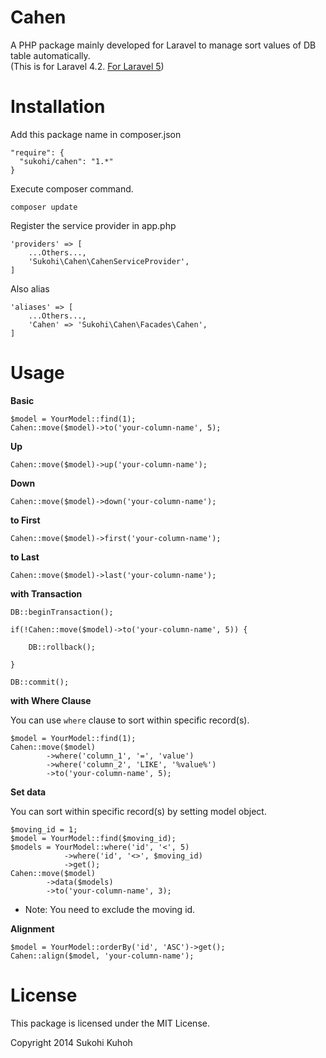 Cahen
=====

A PHP package mainly developed for Laravel to manage sort values of DB table automatically.  
(This is for Laravel 4.2. [For Laravel 5](https://github.com/SUKOHI/Cahen))

Installation
====

Add this package name in composer.json

    "require": {
      "sukohi/cahen": "1.*"
    }

Execute composer command.

    composer update

Register the service provider in app.php

    'providers' => [
        ...Others...,  
        'Sukohi\Cahen\CahenServiceProvider',
    ]

Also alias

    'aliases' => [
        ...Others...,  
        'Cahen' => 'Sukohi\Cahen\Facades\Cahen',
    ]

Usage
====

**Basic**

    $model = YourModel::find(1);
    Cahen::move($model)->to('your-column-name', 5);

**Up**

    Cahen::move($model)->up('your-column-name');

**Down**

    Cahen::move($model)->down('your-column-name');
		
**to First**

    Cahen::move($model)->first('your-column-name');

**to Last**

    Cahen::move($model)->last('your-column-name');
    
**with Transaction**

    DB::beginTransaction();
    
    if(!Cahen::move($model)->to('your-column-name', 5)) {
    	
	    DB::rollback();
	
    }
    
    DB::commit();
    
    
**with Where Clause**

You can use `where` clause to sort within specific record(s).

    $model = YourModel::find(1);
    Cahen::move($model)
            ->where('column_1', '=', 'value')
            ->where('column_2', 'LIKE', '%value%')
            ->to('your-column-name', 5);

**Set data**

You can sort within specific record(s) by setting model object.

    $moving_id = 1;
    $model = YourModel::find($moving_id);
    $models = YourModel::where('id', '<', 5)
                ->where('id', '<>', $moving_id)
                ->get();
    Cahen::move($model)
            ->data($models)
            ->to('your-column-name', 3);

* Note: You need to exclude the moving id.

**Alignment**

    $model = YourModel::orderBy('id', 'ASC')->get();
    Cahen::align($model, 'your-column-name');

License
====

This package is licensed under the MIT License.

Copyright 2014 Sukohi Kuhoh
